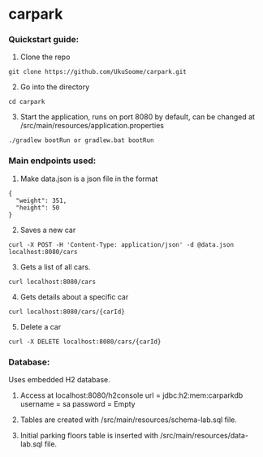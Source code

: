 # carpark



### Quickstart guide:

1) Clone the repo
```
git clone https://github.com/UkuSoome/carpark.git
```
2) Go into the directory
```
cd carpark
```
3) Start the application, runs on port 8080 by default, can be changed at /src/main/resources/application.properties
```
./gradlew bootRun or gradlew.bat bootRun
```


### Main endpoints used:

1) Make data.json is a json file in the format 
```
{
  "weight": 351,
  "height": 50
}
```
2) Saves a new car
```
curl -X POST -H 'Content-Type: application/json' -d @data.json localhost:8080/cars
```
3) Gets a list of all cars.
```
curl localhost:8080/cars
```
4) Gets details about a specific car
```
curl localhost:8080/cars/{carId}
```
5) Delete a car
```
curl -X DELETE localhost:8080/cars/{carId}
```

### Database:

Uses embedded H2 database. 

1) Access at localhost:8080/h2console
url = jdbc:h2:mem:carparkdb
username = sa
password = Empty

2) Tables are created with /src/main/resources/schema-lab.sql file.
3) Initial parking floors table is inserted with /src/main/resources/data-lab.sql file.
